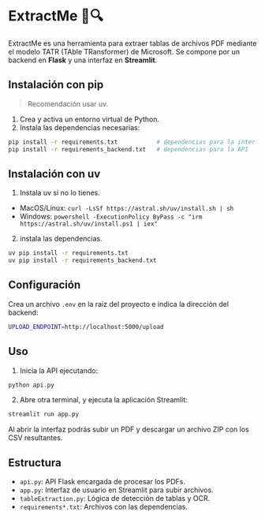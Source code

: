 # ExtractMe 📄🔍

ExtractMe es una herramienta para extraer tablas de archivos PDF mediante el modelo TATR (TAble TRansformer) de Microsoft. Se compone por un backend en **Flask** y una interfaz en **Streamlit**.

## Instalación con pip
> Recomendación usar uv.

1. Crea y activa un entorno virtual de Python.
2. Instala las dependencias necesarias:

```bash
pip install -r requirements.txt           # dependencias para la interfaz Streamlit
pip install -r requirements_backend.txt   # dependencias para la API
```
## Instalación con uv

1. Instala uv si no lo tienes.

- MacOS/Linux: ```curl -LsSf https://astral.sh/uv/install.sh | sh```
- Windows: ```powershell -ExecutionPolicy ByPass -c "irm https://astral.sh/uv/install.ps1 | iex"```

2. instala las dependencias.
   
```bash
uv pip install -r requirements.txt
uv pip install -r requirements_backend.txt 
```

## Configuración

Crea un archivo `.env` en la raíz del proyecto e indica la dirección del backend:

```bash
UPLOAD_ENDPOINT=http://localhost:5000/upload
```

## Uso

1. Inicia la API ejecutando:

```bash
python api.py
```

2. Abre otra terminal, y ejecuta la aplicación Streamlit:

```bash
streamlit run app.py
```

Al abrir la interfaz podrás subir un PDF y descargar un archivo ZIP con los CSV resultantes.

## Estructura

- `api.py`: API Flask encargada de procesar los PDFs.
- `app.py`: Interfaz de usuario en Streamlit para subir archivos.
- `tableExtraction.py`: Lógica de detección de tablas y OCR.
- `requirements*.txt`: Archivos con las dependencias.

